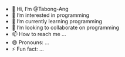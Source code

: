 - 👋 Hi, I’m @Tabong-Ang
- 👀 I’m interested in programming
- 🌱 I’m currently learning programming
- 💞️ I’m looking to collaborate on programming
- 📫 How to reach me ...
- 😄 Pronouns: ...
- ⚡ Fun fact: ...

<!---
Tabong-Ang/Tabong-Ang is a ✨ special ✨ repository because its `README.md` (this file) appears on your GitHub profile.
You can click the Preview link to take a look at your changes.
--->
